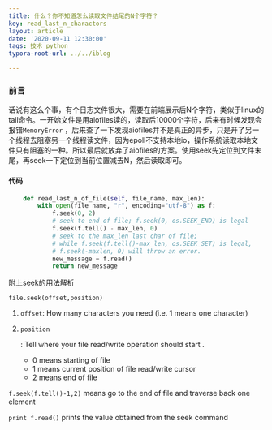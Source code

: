 ```yaml
---
title: 什么？你不知道怎么读取文件结尾的N个字符？
key: read_last_n_charactors
layout: article
date: '2020-09-11 12:30:00'
tags: 技术 python
typora-root-url: ../../iblog

---
```


### 前言

话说有这么个事，有个日志文件很大，需要在前端展示后N个字符，类似于linux的tail命令。一开始文件是用aiofiles读的，读取后10000个字符，后来有时候发现会报错`MemoryError` ，后来查了一下发现aiofiles并不是真正的异步，只是开了另一个线程去阻塞另一个线程读文件，因为epoll不支持本地io，操作系统读取本地文件只有阻塞的一种。所以最后就放弃了aiofiles的方案。使用seek先定位到文件末尾，再seek一下定位到当前位置减去N，然后读取即可。

#### 代码

```python
    def read_last_n_of_file(self, file_name, max_len):
        with open(file_name, "r", encoding="utf-8") as f:
            f.seek(0, 2)
            # seek to end of file; f.seek(0, os.SEEK_END) is legal
            f.seek(f.tell() - max_len, 0)
            # seek to the max_len last char of file;
            # while f.seek(f.tell()-max_len, os.SEEK_SET) is legal,
            # f.seek(-maxlen, 0) will throw an error.
            new_message = f.read()
            return new_message
```

附上seek的用法解析

```
file.seek(offset,position)
```

1. `offset`: How many characters you need (i.e. 1 means one character)

2. ```
   position
   ```

   : Tell where your file read/write operation should start .

   - 0 means starting of file
   - 1 means current position of file read/write cursor
   - 2 means end of file

`f.seek(f.tell()-1,2)` means go to the end of file and traverse back one element

`print f.read()` prints the value obtained from the seek command